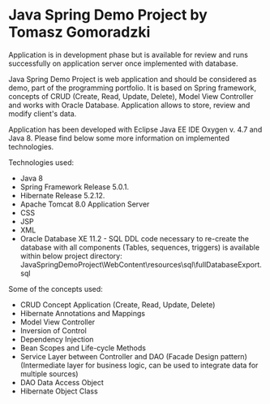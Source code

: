 # Java Spring Demo Project by Tomasz Gomoradzki

Application is in development phase but is available for review and runs successfully on application server once implemented with database.

Java Spring Demo Project is web application and should be considered as demo, part of the programming portfolio. It is based on Spring framework, concepts of CRUD (Create, Read, Update, Delete), Model View Controller and works with Oracle Database. Application allows to store, review and modify client's data.

Application has been developed with Eclipse Java EE IDE Oxygen v. 4.7 and Java 8. Please find below some more information on implemented technologies.

Technologies used:

- Java 8
- Spring Framework Release 5.0.1.
- Hibernate Release 5.2.12.
- Apache Tomcat 8.0 Application Server
- CSS
- JSP
- XML
- Oracle Database XE 11.2 - SQL DDL code necessary to re-create the database with all components (Tables, sequences, triggers) is available within below project directory:
	JavaSpringDemoProject\WebContent\resources\sql\fullDatabaseExport.sql


Some of the concepts used:

- CRUD Concept Application (Create, Read, Update, Delete)
- Hibernate Annotations and Mappings
- Model View Controller
- Inversion of Control
- Dependency Injection
- Bean Scopes and Life-cycle Methods
- Service Layer between Controller and DAO (Facade Design pattern) (Intermediate layer for business logic, can be used to   	integrate data for multiple sources)
- DAO Data Access Object
- Hibernate Object Class


